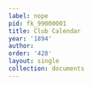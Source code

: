 ```yaml
---
label: nope
pid: fk_99000001
title: Club Calendar
year: '1894'
author: 
order: '428'
layout: single
collection: documents
---
```

